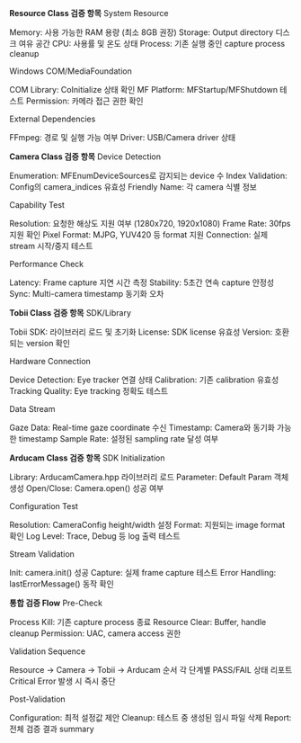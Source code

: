**Resource Class 검증 항목**
System Resource

Memory: 사용 가능한 RAM 용량 (최소 8GB 권장)
Storage: Output directory 디스크 여유 공간
CPU: 사용률 및 온도 상태
Process: 기존 실행 중인 capture process cleanup

Windows COM/MediaFoundation

COM Library: CoInitialize 상태 확인
MF Platform: MFStartup/MFShutdown 테스트
Permission: 카메라 접근 권한 확인

External Dependencies

FFmpeg: 경로 및 실행 가능 여부
Driver: USB/Camera driver 상태


**Camera Class 검증 항목**
Device Detection

Enumeration: MFEnumDeviceSources로 감지되는 device 수
Index Validation: Config의 camera_indices 유효성
Friendly Name: 각 camera 식별 정보

Capability Test

Resolution: 요청한 해상도 지원 여부 (1280x720, 1920x1080)
Frame Rate: 30fps 지원 확인
Pixel Format: MJPG, YUV420 등 format 지원
Connection: 실제 stream 시작/중지 테스트

Performance Check

Latency: Frame capture 지연 시간 측정
Stability: 5초간 연속 capture 안정성
Sync: Multi-camera timestamp 동기화 오차


**Tobii Class 검증 항목**
SDK/Library

Tobii SDK: 라이브러리 로드 및 초기화
License: SDK license 유효성
Version: 호환되는 version 확인

Hardware Connection

Device Detection: Eye tracker 연결 상태
Calibration: 기존 calibration 유효성
Tracking Quality: Eye tracking 정확도 테스트

Data Stream

Gaze Data: Real-time gaze coordinate 수신
Timestamp: Camera와 동기화 가능한 timestamp
Sample Rate: 설정된 sampling rate 달성 여부


**Arducam Class 검증 항목**
SDK Initialization

Library: ArducamCamera.hpp 라이브러리 로드
Parameter: Default Param 객체 생성
Open/Close: Camera.open() 성공 여부

Configuration Test

Resolution: CameraConfig height/width 설정
Format: 지원되는 image format 확인
Log Level: Trace, Debug 등 log 출력 테스트

Stream Validation

Init: camera.init() 성공
Capture: 실제 frame capture 테스트
Error Handling: lastErrorMessage() 동작 확인


**통합 검증 Flow**
Pre-Check

Process Kill: 기존 capture process 종료
Resource Clear: Buffer, handle cleanup
Permission: UAC, camera access 권한

Validation Sequence

Resource → Camera → Tobii → Arducam 순서
각 단계별 PASS/FAIL 상태 리포트
Critical Error 발생 시 즉시 중단

Post-Validation

Configuration: 최적 설정값 제안
Cleanup: 테스트 중 생성된 임시 파일 삭제
Report: 전체 검증 결과 summary